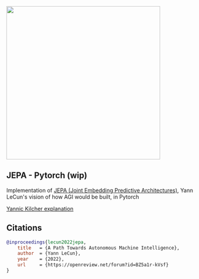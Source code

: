 <img src="./jepa.png" width="400px"></img>

## JEPA - Pytorch (wip)

Implementation of <a href="https://openreview.net/forum?id=BZ5a1r-kVsf">JEPA (Joint Embedding Predictive
Architectures)</a>, Yann LeCun's vision of how AGI would be built, in Pytorch

<a href="https://www.youtube.com/watch?v=jSdHmImyUjk">Yannic Kilcher explanation</a>

## Citations

```bibtex
@inproceedings{lecun2022jepa,
    title   = {A Path Towards Autonomous Machine Intelligence},
    author  = {Yann LeCun},
    year    = {2022},
    url     = {https://openreview.net/forum?id=BZ5a1r-kVsf}
}
```
